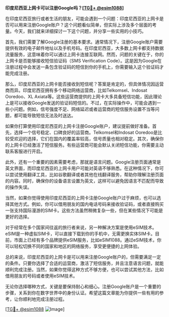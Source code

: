 **印度尼西亚上网卡可以注册Google吗？[[TG💪+ @esim1088](https://t.me/s/esim1088)]**

在印度尼西亚旅行或者生活的朋友，可能会遇到一个问题：印度尼西亚的上网卡是否可以用来注册Google账户？这个问题看似简单，但实际上涉及多个层面的考量。今天，我们就来详细探讨一下这个问题，并分享一些实用的小技巧。

首先，我们需要了解Google注册的基本要求。通常情况下，注册Google账户需要提供有效的电子邮件地址以及手机号码。在印度尼西亚，大多数上网卡都支持数据流量服务，这意味着你可以通过上网卡连接互联网。然而，问题的关键在于，你的上网卡是否能够接收短信验证码（SMS Verification Code）。这是因为Google在注册过程中会发送一条包含验证码的短信到你的手机上，你需要输入这个验证码才能完成注册。

那么，印度尼西亚的上网卡能否接收到短信呢？答案是肯定的，但具体情况因运营商而异。印度尼西亚拥有多个移动网络运营商，比如Telkomsel、Indosat Ooredoo、XL Axiata等。这些运营商提供的上网卡大多具备短信功能，因此理论上是可以接收Google发送的验证码短信的。不过，在实际操作中，可能会遇到一些小问题。例如，信号强度不足、网络延迟或者运营商的短信服务设置不当等问题，都可能导致短信无法及时送达。

如果你打算使用印度尼西亚的上网卡注册Google账户，建议提前做好准备。首先，选择一个信号稳定、口碑良好的运营商。Telkomsel和Indosat Ooredoo是比较受欢迎的选择，它们在国内的覆盖率较高，信号质量也相对稳定。其次，确保你的上网卡已经激活了短信服务。有些运营商可能会默认关闭短信功能，你需要主动联系客服进行开启。

此外，还有一个重要的因素需要考虑，那就是语言问题。Google注册页面通常是英文界面，而印度尼西亚的上网卡用户可能对英语不够熟悉。在这种情况下，你可以尝试使用翻译工具，比如谷歌翻译或者其他在线翻译服务，帮助你理解注册页面的内容。同时，确保你的设备语言设置为英文，这样可以避免因语言不匹配而导致的操作失误。

当然，如果你觉得使用印度尼西亚的上网卡注册Google账户过于麻烦，也可以选择其他方式。例如，你可以借用朋友的国内电话号码来接收验证码，或者直接购买一张支持国际漫游的SIM卡。这些方法虽然稍微复杂一些，但在某些情况下可能是更好的选择。

对于经常在多个国家间往返的旅行者来说，另一种解决方案是使用eSIM技术。eSIM是一种虚拟SIM卡，可以直接下载到你的手机中，无需更换实体SIM卡。目前，市面上已经有多个品牌提供eSIM服务，比如eSIM1088。通过eSIM技术，你可以轻松切换不同的国家和地区的网络服务，享受更便捷的上网体验。

总的来说，印度尼西亚的上网卡是可以用来注册Google账户的，但需要满足一定的条件。只要你选择了合适的运营商，激活了短信服务，并且注意语言问题，就能顺利完成注册。当然，如果你觉得这种方式不够方便，也可以尝试其他方法，比如借用朋友的号码或者使用eSIM技术。

无论你选择哪种方式，关键是要保持耐心和细心。注册Google账户是一个重要的步骤，关系到你在数字世界中的身份认证。希望这篇文章能为你提供一些有用的参考，让你顺利地完成注册过程。

[[TG💪+ @esim1088](https://t.me/s/esim1088) ![Image](https://i.postimg.cc/4NQfJmqS/Snipaste-2025-05-13-00-14-12.png)]
